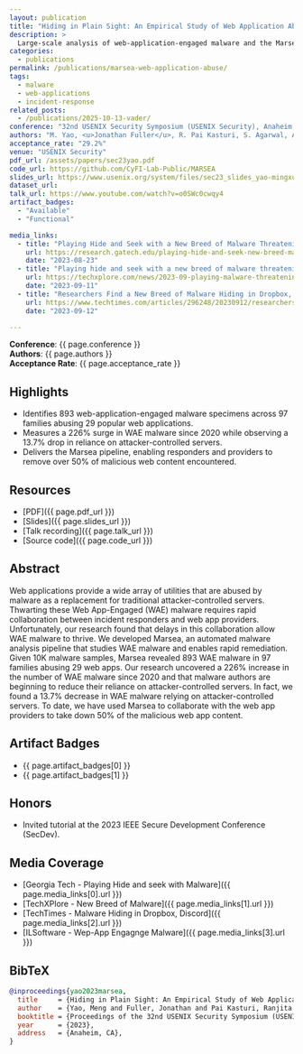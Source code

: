 ```yaml
---
layout: publication
title: "Hiding in Plain Sight: An Empirical Study of Web Application Abuse in Malware"
description: >
  Large-scale analysis of web-application-engaged malware and the Marsea remediation pipeline, accepted to USENIX Security 2023 (29.2% acceptance rate).
categories:
  - publications
permalink: /publications/marsea-web-application-abuse/
tags:
  - malware
  - web-applications
  - incident-response
related_posts:
  - /publications/2025-10-13-vader/
conference: "32nd USENIX Security Symposium (USENIX Security), Anaheim, CA, 2023"
authors: "M. Yao, <u>Jonathan Fuller</u>, R. Pai Kasturi, S. Agarwal, A. K. Sikder, B. Saltaformaggio"
acceptance_rate: "29.2%"
venue: "USENIX Security"
pdf_url: /assets/papers/sec23yao.pdf
code_url: https://github.com/CyFI-Lab-Public/MARSEA
slides_url: https://www.usenix.org/system/files/sec23_slides_yao-mingxuan.pdf
dataset_url: 
talk_url: https://www.youtube.com/watch?v=o0SWc0cwqy4
artifact_badges:
  - "Available"
  - "Functional"

media_links:
  - title: "Playing Hide and Seek with a New Breed of Malware Threatening Millions of Users"
    url: https://research.gatech.edu/playing-hide-and-seek-new-breed-malware-threatening-millions-users
    date: "2023-08-23"
  - title: "Playing hide and seek with a new breed of malware threatening millions of users"
    url: https://techxplore.com/news/2023-09-playing-malware-threatening-millions-users.html
    date: "2023-09-11"
  - title: "Researchers Find a New Breed of Malware Hiding in Dropbox, Discord"
    url: https://www.techtimes.com/articles/296248/20230912/researchers-find-new-breed-malware-hiding-dropbox-discord.htm
    date: "2023-09-12"

---
```


**Conference**: {{ page.conference }}  
**Authors**: {{ page.authors }}  
**Acceptance Rate**: {{ page.acceptance_rate }}

## Highlights

- Identifies 893 web-application-engaged malware specimens across 97 families abusing 29 popular web applications.
- Measures a 226% surge in WAE malware since 2020 while observing a 13.7% drop in reliance on attacker-controlled servers.
- Delivers the Marsea pipeline, enabling responders and providers to remove over 50% of malicious web content encountered.

## Resources

- [PDF]({{ page.pdf_url }})  
- [Slides]({{ page.slides_url }})  
- [Talk recording]({{ page.talk_url }})  
- [Source code]({{ page.code_url }})  


## Abstract

Web applications provide a wide array of utilities that are abused by malware as a replacement for traditional attacker-controlled servers. Thwarting these Web App-Engaged (WAE) malware requires rapid collaboration between incident responders and web app providers. Unfortunately, our research found that delays in this collaboration allow WAE malware to thrive. We developed Marsea, an automated malware analysis pipeline that studies WAE malware and enables rapid remediation. Given 10K malware samples, Marsea revealed 893 WAE malware in 97 families abusing 29 web apps. Our research uncovered a 226% increase in the number of WAE malware since 2020 and that malware authors are beginning to reduce their reliance on attacker-controlled servers. In fact, we found a 13.7% decrease in WAE malware relying on attacker-controlled servers. To date, we have used Marsea to collaborate with the web app providers to take down 50% of the malicious web app content.

## Artifact Badges

- {{ page.artifact_badges[0] }}
- {{ page.artifact_badges[1] }}

## Honors

- Invited tutorial at the 2023 IEEE Secure Development Conference (SecDev).

## Media Coverage

- [Georgia Tech - Playing Hide and seek with Malware]({{ page.media_links[0].url }})
- [TechXPlore - New Breed of Malware]({{ page.media_links[1].url }})
- [TechTimes - Malware Hiding in Dropbox, Discord]({{ page.media_links[2].url }})
- [ILSoftware - Wep-App Engagnge Malware]({{ page.media_links[3].url }})


## BibTeX

```bibtex
@inproceedings{yao2023marsea,
  title     = {Hiding in Plain Sight: An Empirical Study of Web Application Abuse in Malware},
  author    = {Yao, Meng and Fuller, Jonathan and Pai Kasturi, Ranjita and Agarwal, Saumya and Sikder, Amit K. and Saltaformaggio, Brendan},
  booktitle = {Proceedings of the 32nd USENIX Security Symposium (USENIX Security)},
  year      = {2023},
  address   = {Anaheim, CA},
}
```
